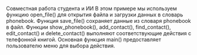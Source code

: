 Совместная работа студента и ИИ
В этом примере мы используем функцию open_file() для открытия файла и загрузки данных в словарь phonebook. 
Функция save_file() сохраняет данные из словаря phonebook в файл. 
Функции show_phonebook(), add_contact(), find_contact(), edit_contact() и delete_contact() выполняют соответствующие действия с телефонной книгой. 
Основная функция main() предоставляет пользователю меню для выбора действия.